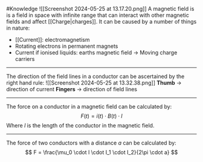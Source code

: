 #Knowledge 
![[Screenshot 2024-05-25 at 13.17.20.png]]
A magnetic field is is a field in space with infinite range that can interact with other magnetic fields and affect [[Charge|charges]]. It can be caused by a number of things in nature: 
- [[Current]]: electromagnetism
- Rotating electrons in permanent magnets 
- Current if ionised liquids: earths magnetic field
$\rightarrow$ Moving charge carriers

----
The direction of the field lines in a conductor can be ascertained by the right hand rule: ![[Screenshot 2024-05-25 at 13.32.38.png]]
__Thumb__ $\rightarrow$ direction of current 
__Fingers__ $\rightarrow$ direction of field lines

----
The force on a conductor in a magnetic field can be calculated by: 
$$
F(t) = i(t) \cdot B(t) \cdot l
$$
Where $l$ is the length of the conductor in the magnetic field. 

----
The force of two conductors with a distance $a$ can be calculated by:
$$
F = \frac{\mu_0 \cdot l \cdot I_1 \cdot I_2}{2\pi \cdot a}
$$

